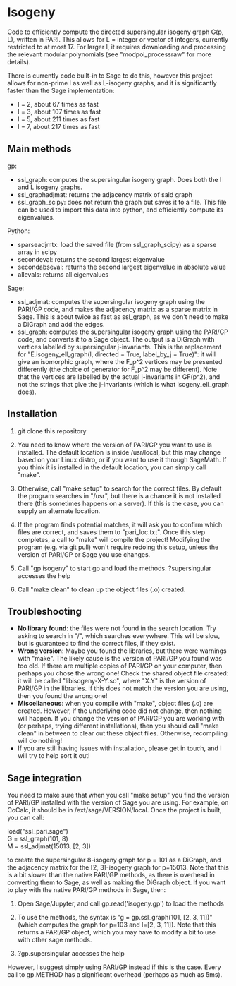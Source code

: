 # Isogeny

Code to efficiently compute the directed supersingular isogeny graph G(p, L), written in PARI. This allows for L = integer or vector of integers, currently restricted to at most 17. For larger l, it requires downloading and processing the relevant modular polynomials (see "modpol_processraw" for more details).

There is currently code built-in to Sage to do this, however this project allows for non-prime l as well as L-isogeny graphs, and it is significantly faster than the Sage implementation:
* l = 2, about 67 times as fast
* l = 3, about 107 times as fast
* l = 5, about 211 times as fast
* l = 7, about 217 times as fast

## Main methods
gp: 
* ssl_graph: computes the supersingular isogeny graph. Does both the l and L isogeny graphs.
* ssl_graphadjmat: returns the adjacency matrix of said graph
* ssl_graph_scipy: does not return the graph but saves it to a file. This file can be used to import this data into python, and efficiently compute its eigenvalues.

Python:
* sparseadjmtx: load the saved file (from ssl_graph_scipy) as a sparse array in scipy
* secondeval: returns the second largest eigenvalue
* secondabseval: returns the second largest eigenvalue in absolute value
* allevals: returns all eigenvalues

Sage:
* ssl_adjmat: computes the supersingular isogeny graph using the PARI/GP code, and makes the adjacency matrix as a sparse matrix in Sage. This is about twice as fast as ssl_graph, as we don't need to make a DiGraph and add the edges.
* ssl_graph: computes the supersingular isogeny graph using the PARI/GP code, and converts it to a Sage object. The output is a DiGraph with vertices labelled by supersingular j-invariants. This is the replacement for "E.isogeny_ell_graph(l, directed = True, label_by_j = True)": it will give an isomorphic graph, where the F_p^2 vertices may be presented differently (the choice of generator for F_p^2 may be different). Note that the vertices are labelled by the actual j-invariants in GF(p^2), and not the strings that give the j-invariants (which is what isogeny_ell_graph does).

## Installation
1. git clone this repository

2. You need to know where the version of PARI/GP you want to use is installed. The default location is inside /usr/local, but this may change based on your Linux distro, or if you want to use it through SageMath. If you think it is installed in the default location, you can simply call "make".

3. Otherwise, call "make setup" to search for the correct files. By default the program searches in "/usr", but there is a chance it is not installed there (this sometimes happens on a server). If this is the case, you can supply an alternate location.

4. If the program finds potential matches, it will ask you to confirm which files are correct, and saves them to "pari_loc.txt". Once this step completes, a call to "make" will compile the project! Modifying the program (e.g. via git pull) won't require redoing this setup, unless the version of PARI/GP or Sage you use changes.

5. Call "gp isogeny" to start gp and load the methods. ?supersingular accesses the help

6. Call "make clean" to clean up the object files (.o) created.

## Troubleshooting

* **No library found**: the files were not found in the search location. Try asking to search in "/", which searches everywhere. This will be slow, but is guaranteed to find the correct files, if they exist.
* **Wrong version**: Maybe you found the libraries, but there were warnings with "make". The likely cause is the version of PARI/GP you found was too old. If there are multiple copies of PARI/GP on your computer, then perhaps you chose the wrong one! Check the shared object file created: it will be called "libisogeny-X-Y.so", where "X.Y" is the version of PARI/GP in the libraries. If this does not match the version you are using, then you found the wrong one!
* **Miscellaneous**: when you compile with "make", object files (.o) are created. However, if the underlying code did not change, then nothing will happen. If you change the version of PARI/GP you are working with (or perhaps, trying different installations), then you should call "make clean" in between to clear out these object files. Otherwise, recompiling will do nothing!
* If you are still having issues with installation, please get in touch, and I will try to help sort it out!
 
## Sage integration
You need to make sure that when you call "make setup" you find the version of PARI/GP installed with the version of Sage you are using. For example, on CoCalc, it should be in /ext/sage/VERSION/local. Once the project is built, you can call:

load("ssl_pari.sage")\
G = ssl_graph(101, 8)\
M = ssl_adjmat(15013, [2, 3])

to create the supersingular 8-isogeny graph for p = 101 as a DiGraph, and the adjacency matrix for the [2, 3]-isogeny graph for p=15013. Note that this is a bit slower than the native PARI/GP methods, as there is overhead in converting them to Sage, as well as making the DiGraph object. If you want to play with the native PARI/GP methods in Sage, then:

1. Open Sage/Jupyter, and call gp.read('isogeny.gp') to load the methods

2. To use the methods, the syntax is "g = gp.ssl_graph(101, [2, 3, 11])" (which computes the graph for p=103 and l=[2, 3, 11]). Note that this returns a PARI/GP object, which you may have to modify a bit to use with other sage methods.

3. ?gp.supersingular accesses the help

However, I suggest simply using PARI/GP instead if this is the case. Every call to gp.METHOD has a significant overhead (perhaps as much as 5ms).
